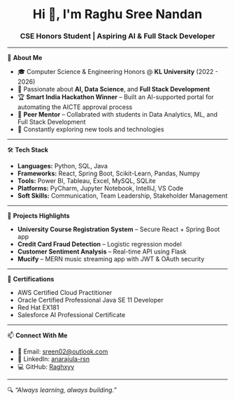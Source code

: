 <h1 align="center">Hi 👋, I'm Raghu Sree Nandan</h1>
<h3 align="center">CSE Honors Student | Aspiring AI & Full Stack Developer</h3>

---

🌟 **About Me**  
- 🎓 Computer Science & Engineering Honors @ **KL University** (2022 - 2026)   
- 🧠 Passionate about **AI, Data Science**, and **Full Stack Development**  
- 🏆 **Smart India Hackathon Winner** – Built an AI-supported portal for automating the AICTE approval process  
- 👥 **Peer Mentor** – Collabrated with students in Data Analytics, ML, and Full Stack Development  
- 🧪 Constantly exploring new tools and technologies  

---

🛠️ **Tech Stack**

- **Languages:** Python, SQL, Java  
- **Frameworks:** React, Spring Boot, Scikit-Learn, Pandas, Numpy  
- **Tools:** Power BI, Tableau, Excel, MySQL, SQLite  
- **Platforms:** PyCharm, Jupyter Notebook, IntelliJ, VS Code  
- **Soft Skills:** Communication, Team Leadership, Stakeholder Management

---

📌 **Projects Highlights**
- **University Course Registration System** – Secure React + Spring Boot app 
- **Credit Card Fraud Detection** – Logistic regression model 
- **Customer Sentiment Analysis** – Real-time API using Flask   
- **Mucify** – MERN music streaming app with JWT & OAuth security  

---

📜 **Certifications**
- AWS Certified Cloud Practitioner  
- Oracle Certified Professional Java SE 11 Developer  
- Red Hat EX181  
- Salesforce AI Professional Certificate  

---

📫 **Connect With Me**
- 📧 Email: [sreen02@outlook.com](mailto:sreen02@outlook.com)  
- 💼 LinkedIn: [anarajula-rsn](https://www.linkedin.com/in/anarajula-rsn/)  
- 💻 GitHub: [Raghxyy](https://github.com/Raghxyy)

---

🔍 *“Always learning, always building.”*

